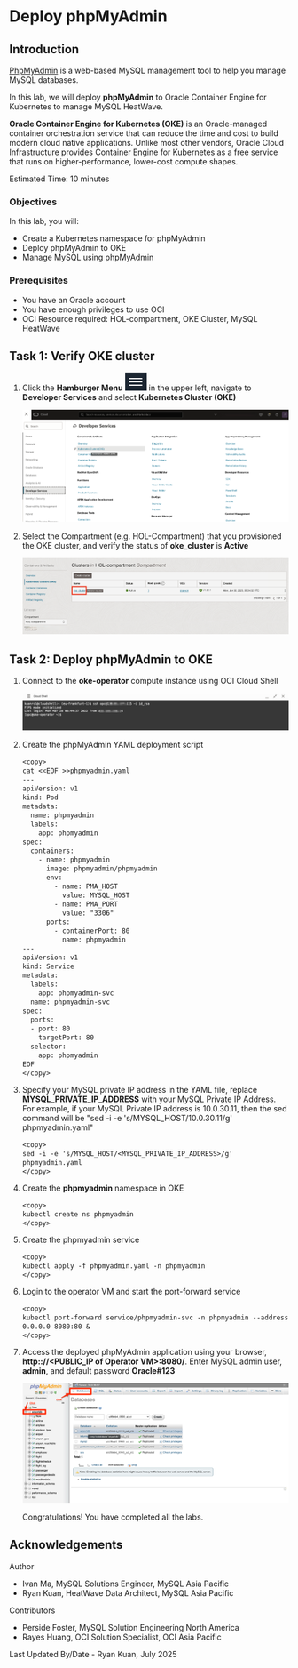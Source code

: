 # Deploy phpMyAdmin

## Introduction

[PhpMyAdmin](https://www.phpmyadmin.net/) is a web-based MySQL management tool to help you manage MySQL databases.

In this lab, we will deploy **phpMyAdmin** to Oracle Container Engine for Kubernetes to manage MySQL HeatWave.

**Oracle Container Engine for Kubernetes (OKE)** is an Oracle-managed container orchestration service that can reduce the time and cost to build modern cloud native applications. Unlike most other vendors, Oracle Cloud Infrastructure provides Container Engine for Kubernetes as a free service that runs on higher-performance, lower-cost compute shapes.

Estimated Time: 10 minutes

### Objectives

In this lab, you will:

* Create a Kubernetes namespace for phpMyAdmin
* Deploy phpMyAdmin to OKE
* Manage MySQL using phpMyAdmin

### Prerequisites

* You have an Oracle account
* You have enough privileges to use OCI
* OCI Resource required: HOL-compartment, OKE Cluster, MySQL HeatWave

## Task 1: Verify OKE cluster

1. Click the **Hamburger Menu** ![OCI Menu](images/hamburger.png) in the upper left, navigate to **Developer Services** and select **Kubernetes Cluster (OKE)**

    ![Navigate to OKE](images/navigate-to-oke.png)

2. Select the Compartment (e.g. HOL-Compartment) that you provisioned the OKE cluster, and verify the status of **oke_cluster** is **Active**

    ![Verify OKE](images/click-cluster.png)

## Task 2: Deploy phpMyAdmin to OKE

1. Connect to the **oke-operator** compute instance using OCI Cloud Shell

    ![Connect to VM](images/connect-to-vm.png)

2. Create the phpMyAdmin YAML deployment script

    ```text
    <copy>
    cat <<EOF >>phpmyadmin.yaml
    ---
    apiVersion: v1
    kind: Pod
    metadata:
      name: phpmyadmin
      labels:
        app: phpmyadmin
    spec:
      containers:
        - name: phpmyadmin
          image: phpmyadmin/phpmyadmin
          env:
            - name: PMA_HOST
              value: MYSQL_HOST
            - name: PMA_PORT
              value: "3306"
          ports:
            - containerPort: 80
              name: phpmyadmin
    ---
    apiVersion: v1
    kind: Service
    metadata:
      labels:
        app: phpmyadmin-svc
      name: phpmyadmin-svc
    spec:
      ports:
      - port: 80
        targetPort: 80
      selector:
        app: phpmyadmin
    EOF
    </copy>
    ```

3. Specify your MySQL private IP address in the YAML file, replace **MYSQL&#95;PRIVATE&#95;IP&#95;ADDRESS** with your MySQL Private IP Address. For example, if your MySQL Private IP address is 10.0.30.11, then the sed command will be "sed -i -e 's/MYSQL_HOST/10.0.30.11/g' phpmyadmin.yaml"

      ```text
      <copy>
      sed -i -e 's/MYSQL_HOST/<MYSQL_PRIVATE_IP_ADDRESS>/g' phpmyadmin.yaml
      </copy>
      ```

4. Create the **phpmyadmin** namespace in OKE

      ```text
      <copy>
      kubectl create ns phpmyadmin
      </copy>
      ```

5. Create the phpmyadmin service

    ```text
    <copy>
    kubectl apply -f phpmyadmin.yaml -n phpmyadmin
    </copy>
    ```

6. Login to the operator VM and start the port-forward service

    ```text
    <copy>
    kubectl port-forward service/phpmyadmin-svc -n phpmyadmin --address 0.0.0.0 8080:80 &
    </copy>
    ```

7. Access the deployed phpMyAdmin application using your browser, **http:://&lt;PUBLIC&#95;IP of Operator VM&gt;:8080/**. Enter MySQL admin user, **admin**, and default password **Oracle#123**

    ![PhpMyAdmin](images/phpmyadmin.png)

    Congratulations! You have completed all the labs.

## Acknowledgements

Author

* Ivan Ma, MySQL Solutions Engineer, MySQL Asia Pacific
* Ryan Kuan, HeatWave Data Architect, MySQL Asia Pacific

Contributors

* Perside Foster, MySQL Solution Engineering North America
* Rayes Huang, OCI Solution Specialist, OCI Asia Pacific

Last Updated By/Date - Ryan Kuan, July 2025
